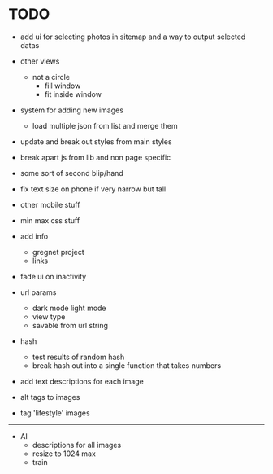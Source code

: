 # TODO

- add ui for selecting photos in sitemap and a way to output selected datas

- other views
    - not a circle
        - fill window
        - fit inside window

- system for adding new images
    - load multiple json from list and merge them

- update and break out styles from main styles
- break apart js from lib and non page specific

- some sort of second blip/hand

- fix text size on phone if very narrow but tall

- other mobile stuff

- min max css stuff

- add info
    - gregnet project
    - links

- fade ui on inactivity

- url params
    - dark mode light mode
    - view type
    - savable from url string

- hash
    - test results of random hash
    - break hash out into a single function that takes numbers

- add text descriptions for each image
- alt tags to images
- tag 'lifestyle' images


-------------------------------------------

- AI
    - descriptions for all images
    - resize to 1024 max
    - train